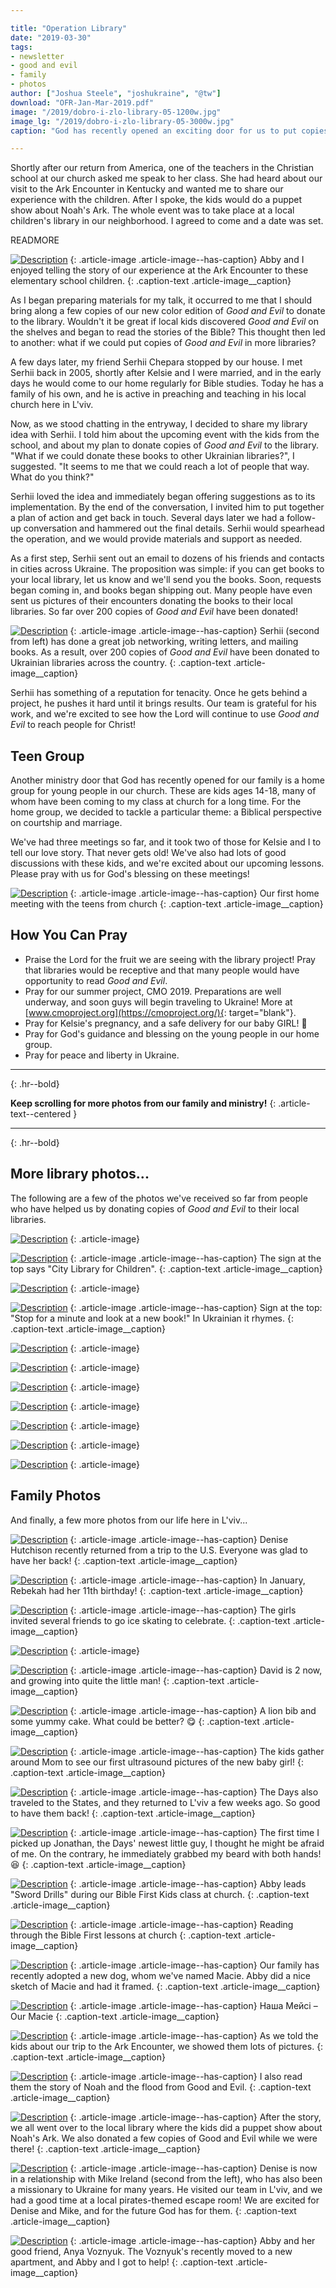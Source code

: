 ```yaml
---

title: "Operation Library"
date: "2019-03-30"
tags:
- newsletter
- good and evil
- family
- photos
author: ["Joshua Steele", "joshukraine", "@tw"]
download: "OFR-Jan-Mar-2019.pdf"
image: "/2019/dobro-i-zlo-library-05-1200w.jpg"
image_lg: "/2019/dobro-i-zlo-library-05-3000w.jpg"
caption: "God has recently opened an exciting door for us to put copies of Good and Evil into Ukrainian libraries! Working with us to head up this project is our long-time friend, Serhii Chepara. Read on to learn how God is moving!"

---
```


Shortly after our return from America, one of the teachers in the Christian school at our church asked me speak to her class. She had heard about our visit to the Ark Encounter in Kentucky and wanted me to share our experience with the children. After I spoke, the kids would do a puppet show about Noah's Ark. The whole event was to take place at a local children's library in our neighborhood. I agreed to come and a date was set.

READMORE

[![Description](https://d21yo20tm8bmc2.cloudfront.net/2019/ark-story-03-700w.jpg)](https://d21yo20tm8bmc2.cloudfront.net/2019/ark-story-03-3000w.jpg)
{: .article-image .article-image--has-caption}
Abby and I enjoyed telling the story of our experience at the Ark Encounter to these elementary school children.
{: .caption-text .article-image__caption}

As I began preparing materials for my talk, it occurred to me that I should bring along a few copies of our new color edition of _Good and Evil_ to donate to the library. Wouldn't it be great if local kids discovered _Good and Evil_ on the shelves and began to read the stories of the Bible? This thought then led to another: what if we could put copies of _Good and Evil_ in more libraries?

A few days later, my friend Serhii Chepara stopped by our house. I met Serhii back in 2005, shortly after Kelsie and I were married, and in the early days he would come to our home regularly for Bible studies. Today he has a family of his own, and he is active in preaching and teaching in his local church here in L'viv.

Now, as we stood chatting in the entryway, I decided to share my library idea with Serhii. I told him about the upcoming event with the kids from the school, and about my plan to donate copies of _Good and Evil_ to the library. "What if we could donate these books to other Ukrainian libraries?", I suggested. "It seems to me that we could reach a lot of people that way. What do you think?"

Serhii loved the idea and immediately began offering suggestions as to its implementation. By the end of the conversation, I invited him to put together a plan of action and get back in touch. Several days later we had a follow-up conversation and hammered out the final details. Serhii would spearhead the operation, and we would provide materials and support as needed.

As a first step, Serhii sent out an email to dozens of his friends and contacts in cities across Ukraine. The proposition was simple: if you can get books to your local library, let us know and we'll send you the books. Soon, requests began coming in, and books began shipping out. Many people have even sent us pictures of their encounters donating the books to their local libraries. So far over 200 copies of _Good and Evil_ have been donated!

[![Description](https://d21yo20tm8bmc2.cloudfront.net/2019/operation-library-guys-700w.jpeg)](https://d21yo20tm8bmc2.cloudfront.net/2019/operation-library-guys-3000w.jpeg)
{: .article-image .article-image--has-caption}
Serhii (second from left) has done a great job networking, writing letters, and mailing books. As a result, over 200 copies of _Good and Evil_ have been donated to Ukrainian libraries across the country.
{: .caption-text .article-image__caption}

Serhii has something of a reputation for tenacity. Once he gets behind a project, he pushes it hard until it brings results. Our team is grateful for his work, and we're excited to see how the Lord will continue to use _Good and Evil_ to reach people for Christ!

## Teen Group

Another ministry door that God has recently opened for our family is a home group for young people in our church. These are kids ages 14-18, many of whom have been coming to my class at church for a long time. For the home group, we decided to tackle a particular theme: a Biblical perspective on courtship and marriage.

We've had three meetings so far, and it took two of those for Kelsie and I to tell our love story. That never gets old! We've also had lots of good discussions with these kids, and we're excited about our upcoming lessons. Please pray with us for God's blessing on these meetings!

[![Description](https://d21yo20tm8bmc2.cloudfront.net/2019/teen-group-700w.jpeg)](https://d21yo20tm8bmc2.cloudfront.net/2019/teen-group-3000w.jpeg)
{: .article-image .article-image--has-caption}
Our first home meeting with the teens from church
{: .caption-text .article-image__caption}

## How You Can Pray

* Praise the Lord for the fruit we are seeing with the library project! Pray that libraries would be receptive and that many people would have opportunity to read _Good and Evil_.
* Pray for our summer project, CMO 2019. Preparations are well underway, and soon guys will begin traveling to Ukraine! More at [www.cmoproject.org](https://cmoproject.org/){: target="blank"}.
* Pray for Kelsie's pregnancy, and a safe delivery for our baby GIRL! 💖
* Pray for God's guidance and blessing on the young people in our home group.
* Pray for peace and liberty in Ukraine.

---
{: .hr--bold}

**Keep scrolling for more photos from our family and ministry!**
{: .article-text--centered }

---
{: .hr--bold}

## More library photos...

The following are a few of the photos we've received so far from people who have helped us by donating copies of _Good and Evil_ to their local libraries.

[![Description](https://d21yo20tm8bmc2.cloudfront.net/2019/dobro-i-zlo-library-09-700w.jpg)](https://d21yo20tm8bmc2.cloudfront.net/2019/dobro-i-zlo-library-09-3000w.jpg)
{: .article-image}

[![Description](https://d21yo20tm8bmc2.cloudfront.net/2019/dobro-i-zlo-library-08-700w.jpg)](https://d21yo20tm8bmc2.cloudfront.net/2019/dobro-i-zlo-library-08-3000w.jpg)
{: .article-image .article-image--has-caption}
The sign at the top says "City Library for Children".
{: .caption-text .article-image__caption}

[![Description](https://d21yo20tm8bmc2.cloudfront.net/2019/dobro-i-zlo-library-10-700w.jpg)](https://d21yo20tm8bmc2.cloudfront.net/2019/dobro-i-zlo-library-10-3000w.jpg)
{: .article-image}

[![Description](https://d21yo20tm8bmc2.cloudfront.net/2019/dobro-i-zlo-library-02-700h.jpg)](https://d21yo20tm8bmc2.cloudfront.net/2019/dobro-i-zlo-library-02-3000h.jpg)
{: .article-image .article-image--has-caption}
Sign at the top: "Stop for a minute and look at a new book!" In Ukrainian it rhymes.
{: .caption-text .article-image__caption}

[![Description](https://d21yo20tm8bmc2.cloudfront.net/2019/dobro-i-zlo-library-14-700w.jpg)](https://d21yo20tm8bmc2.cloudfront.net/2019/dobro-i-zlo-library-14-3000w.jpg)
{: .article-image}

[![Description](https://d21yo20tm8bmc2.cloudfront.net/2019/dobro-i-zlo-library-11-700h.jpg)](https://d21yo20tm8bmc2.cloudfront.net/2019/dobro-i-zlo-library-11-3000h.jpg)
{: .article-image}

[![Description](https://d21yo20tm8bmc2.cloudfront.net/2019/dobro-i-zlo-library-13-700w.jpg)](https://d21yo20tm8bmc2.cloudfront.net/2019/dobro-i-zlo-library-13-3000w.jpg)
{: .article-image}

[![Description](https://d21yo20tm8bmc2.cloudfront.net/2019/dobro-i-zlo-library-12-700h.jpg)](https://d21yo20tm8bmc2.cloudfront.net/2019/dobro-i-zlo-library-12-3000h.jpg)
{: .article-image}

[![Description](https://d21yo20tm8bmc2.cloudfront.net/2019/dobro-i-zlo-library-15-700h.jpg)](https://d21yo20tm8bmc2.cloudfront.net/2019/dobro-i-zlo-library-15-3000h.jpg)
{: .article-image}

[![Description](https://d21yo20tm8bmc2.cloudfront.net/2019/dobro-i-zlo-library-03-700h.jpg)](https://d21yo20tm8bmc2.cloudfront.net/2019/dobro-i-zlo-library-03-3000h.jpg)
{: .article-image}

[![Description](https://d21yo20tm8bmc2.cloudfront.net/2019/dobro-i-zlo-library-16-700w.jpg)](https://d21yo20tm8bmc2.cloudfront.net/2019/dobro-i-zlo-library-16-3000w.jpg)
{: .article-image}

## Family Photos

And finally, a few more photos from our life here in L'viv...

[![Description](https://d21yo20tm8bmc2.cloudfront.net/2019/denise-airport-700w.jpeg)](https://d21yo20tm8bmc2.cloudfront.net/2019/denise-airport-3000w.jpeg)
{: .article-image .article-image--has-caption}
Denise Hutchison recently returned from a trip to the U.S. Everyone was glad to have her back!
{: .caption-text .article-image__caption}

[![Description](https://d21yo20tm8bmc2.cloudfront.net/2019/beka-birthday-01-700w.jpeg)](https://d21yo20tm8bmc2.cloudfront.net/2019/beka-birthday-01-3000w.jpeg)
{: .article-image .article-image--has-caption}
In January, Rebekah had her 11th birthday!
{: .caption-text .article-image__caption}

[![Description](https://d21yo20tm8bmc2.cloudfront.net/2019/beka-birthday-03-700w.jpeg)](https://d21yo20tm8bmc2.cloudfront.net/2019/beka-birthday-03-3000w.jpeg)
{: .article-image .article-image--has-caption}
The girls invited several friends to go ice skating to celebrate.
{: .caption-text .article-image__caption}

[![Description](https://d21yo20tm8bmc2.cloudfront.net/2019/beka-birthday-02-700w.jpeg)](https://d21yo20tm8bmc2.cloudfront.net/2019/beka-birthday-02-3000w.jpeg)
{: .article-image}

[![Description](https://d21yo20tm8bmc2.cloudfront.net/2019/david-little-man-700h.jpeg)](https://d21yo20tm8bmc2.cloudfront.net/2019/david-little-man-3000h.jpeg)
{: .article-image .article-image--has-caption}
David is 2 now, and growing into quite the little man!
{: .caption-text .article-image__caption}

[![Description](https://d21yo20tm8bmc2.cloudfront.net/2019/david-eats-cake-700w.jpeg)](https://d21yo20tm8bmc2.cloudfront.net/2019/david-eats-cake-3000w.jpeg)
{: .article-image .article-image--has-caption}
A lion bib and some yummy cake. What could be better? 😋
{: .caption-text .article-image__caption}

[![Description](https://d21yo20tm8bmc2.cloudfront.net/2019/first-baby-pics-700w.jpeg)](https://d21yo20tm8bmc2.cloudfront.net/2019/first-baby-pics-3000w.jpeg)
{: .article-image .article-image--has-caption}
The kids gather around Mom to see our first ultrasound pictures of the new baby girl!
{: .caption-text .article-image__caption}

[![Description](https://d21yo20tm8bmc2.cloudfront.net/2019/welcome-home-days-700w.jpeg)](https://d21yo20tm8bmc2.cloudfront.net/2019/welcome-home-days-3000w.jpeg)
{: .article-image .article-image--has-caption}
The Days also traveled to the States, and they returned to L'viv a few weeks ago. So good to have them back!
{: .caption-text .article-image__caption}

[![Description](https://d21yo20tm8bmc2.cloudfront.net/2019/jonathan-and-the-beard-700w.jpeg)](https://d21yo20tm8bmc2.cloudfront.net/2019/jonathan-and-the-beard-3000w.jpeg)
{: .article-image .article-image--has-caption}
The first time I picked up Jonathan, the Days' newest little guy, I thought he might be afraid of me. On the contrary, he immediately grabbed my beard with both hands! 😆
{: .caption-text .article-image__caption}

[![Description](https://d21yo20tm8bmc2.cloudfront.net/2019/abby-leads-sword-drills-700w.jpeg)](https://d21yo20tm8bmc2.cloudfront.net/2019/abby-leads-sword-drills-3000w.jpeg)
{: .article-image .article-image--has-caption}
Abby leads "Sword Drills" during our Bible First Kids class at church.
{: .caption-text .article-image__caption}

[![Description](https://d21yo20tm8bmc2.cloudfront.net/2019/bible-first-kids-reading-lesson-1-700w.jpeg)](https://d21yo20tm8bmc2.cloudfront.net/2019/bible-first-kids-reading-lesson-1-3000w.jpeg)
{: .article-image .article-image--has-caption}
Reading through the Bible First lessons at church
{: .caption-text .article-image__caption}

[![Description](https://d21yo20tm8bmc2.cloudfront.net/2019/abby-sketch-macie-700h.jpeg)](https://d21yo20tm8bmc2.cloudfront.net/2019/abby-sketch-macie-3000h.jpeg)
{: .article-image .article-image--has-caption}
Our family has recently adopted a new dog, whom we've named Macie. Abby did a nice sketch of Macie and had it framed.
{: .caption-text .article-image__caption}

[![Description](https://d21yo20tm8bmc2.cloudfront.net/2019/our-macie-700h.jpg)](https://d21yo20tm8bmc2.cloudfront.net/2019/our-macie-3000h.jpg)
{: .article-image .article-image--has-caption}
Наша Мейсі – Our Macie
{: .caption-text .article-image__caption}

[![Description](https://d21yo20tm8bmc2.cloudfront.net/2019/ark-story-01-700w.jpg)](https://d21yo20tm8bmc2.cloudfront.net/2019/ark-story-01-3000w.jpg)
{: .article-image .article-image--has-caption}
As we told the kids about our trip to the Ark Encounter, we showed them lots of pictures.
{: .caption-text .article-image__caption}

[![Description](https://d21yo20tm8bmc2.cloudfront.net/2019/ark-story-02-700h.jpg)](https://d21yo20tm8bmc2.cloudfront.net/2019/ark-story-02-3000h.jpg)
{: .article-image .article-image--has-caption}
I also read them the story of Noah and the flood from Good and Evil.
{: .caption-text .article-image__caption}

[![Description](https://d21yo20tm8bmc2.cloudfront.net/2019/ark-story-04-700w.jpg)](https://d21yo20tm8bmc2.cloudfront.net/2019/ark-story-04-3000w.jpg)
{: .article-image .article-image--has-caption}
After the story, we all went over to the local library where the kids did a puppet show about Noah's Ark. We also donated a few copies of Good and Evil while we were there!
{: .caption-text .article-image__caption}

[![Description](https://d21yo20tm8bmc2.cloudfront.net/2019/escape-room-700w.jpeg)](https://d21yo20tm8bmc2.cloudfront.net/2019/escape-room-3000w.jpeg)
{: .article-image .article-image--has-caption}
Denise is now in a relationship with Mike Ireland (second from the left), who has also been a missionary to Ukraine for many years. He visited our team in L'viv, and we had a good time at a local pirates-themed escape room! We are excited for Denise and Mike, and for the future God has for them.
{: .caption-text .article-image__caption}

[![Description](https://d21yo20tm8bmc2.cloudfront.net/2019/voznyuks-moving-day-700w.jpeg)](https://d21yo20tm8bmc2.cloudfront.net/2019/voznyuks-moving-day-3000w.jpeg)
{: .article-image .article-image--has-caption}
Abby and her good friend, Anya Voznyuk. The Voznyuk's recently moved to a new apartment, and Abby and I got to help!
{: .caption-text .article-image__caption}
